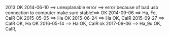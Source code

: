 2013 OK
2014-06-10 ==> unexplanable error ==> error because of bad usb connection to computer make sure stable!==> OK
2014-09-06 ==> Ha, Fe, CaIR OK
2015-05-05 ==> He OK
2015-06-24 ==> Ha OK, CaIR
2015-09-27 ==> CaIR OK, Ha OK
2016-05-14 ==> Ha OK, CaIR ok
2017-09-06 ==> Ha_9u OK, CaIR, 

